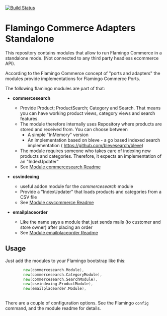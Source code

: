 [![Build Status](https://travis-ci.org/i-love-flamingo/flamingo-commerce-adapter-standalone.svg?branch=master)](https://travis-ci.org/i-love-flamingo/flamingo-commerce-adapter-standalone?branch=master)

# Flamingo Commerce Adapters Standalone

This repository contains modules that allow to run Flamingo Commerce in a standalone mode.
(Not connected to any third party headless ecommerce API).

According to the Flamingo Commerce concept of "ports and adapters" the modules provide implementations for Flamingo Commerce Ports.

The following flamingo modules are part of that:

* **commercesearch**
  * Provide Product; ProductSearch; Category and Search. That means you can have working product views, category views and search features.
  * The module therefore internally uses Repository where products are stored and received from. You can choose between
    * A simple "InMemory" version
    * An implementation based on bleve - a go based indexed search implementation ( https://github.com/blevesearch/bleve)
  * The module requires someone who takes care of indexing new products and categories. Therefore, it expects an implementation of an "IndexUpdater"
  * See [Module commercesearch Readme](commercesearch/Readme.md)
    
* **csvindexing**
  * useful addon module for the *commercesearch* module
  * Provide a "IndexUpdater" that loads products and categories from a CSV file
  * See [Module csvcommerce Readme](csvindexing/Readme.md)
    
* **emailplaceorder**
  * Like the name says a module that just sends mails (to customer and store owner) after placing an order
  * See [Module emailplaceorder Readme](emailplaceorder/Readme.md)

    
## Usage

Just add the modules to your Flamingo bootstrap like this:

```go
		new(commercesearch.Module),
		new(commercesearch.CategoryModule),
		new(commercesearch.SearchModule),
		new(csvindexing.ProductModule),
		new(emailplaceorder.Module),
        
```

There are a couple of configuration options. See the Flamingo `config` command, and the module readme for details.
